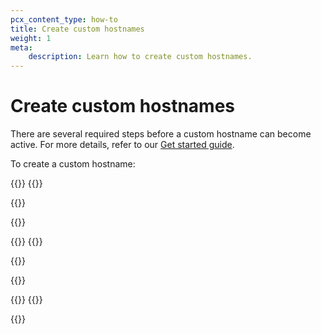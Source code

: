```yaml
---
pcx_content_type: how-to
title: Create custom hostnames
weight: 1
meta:
    description: Learn how to create custom hostnames.
---
```


# Create custom hostnames

There are several required steps before a custom hostname can become active. For more details, refer to our [Get started guide](/cloudflare-for-platforms/cloudflare-for-saas/start/getting-started/).

To create a custom hostname:

{{<tabs labels="Dashboard | API">}}
{{<tab label="dashboard" no-code="true">}}

{{<render file="_create-custom-hostname.md">}}

{{<render file="_create-custom-hostname-limitations.md">}}

{{</tab>}}
{{<tab label="api" no-code="true">}}

{{<render file="_create-custom-hostname-api.md">}}

{{<render file="_create-custom-hostname-limitations.md">}}

{{</tab>}}
{{</tabs>}}

{{<render file="_issue-certs-preamble.md">}}